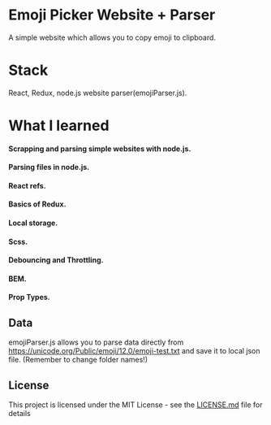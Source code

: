 # Emoji Picker Website + Parser

A simple website which allows you to copy emoji to clipboard.

# Stack

React, Redux, node.js website parser(emojiParser.js).

# What I learned

#### Scrapping and parsing simple websites with node.js.
#### Parsing files in node.js.
#### React refs.
#### Basics of Redux.
#### Local storage.
#### Scss.
#### Debouncing and Throttling.
#### BEM.
#### Prop Types.

## Data

emojiParser.js allows you to parse data directly from https://unicode.org/Public/emoji/12.0/emoji-test.txt and save it to local json file. (Remember to change folder names!)


## License

This project is licensed under the MIT License - see the [LICENSE.md](LICENSE.md) file for details
